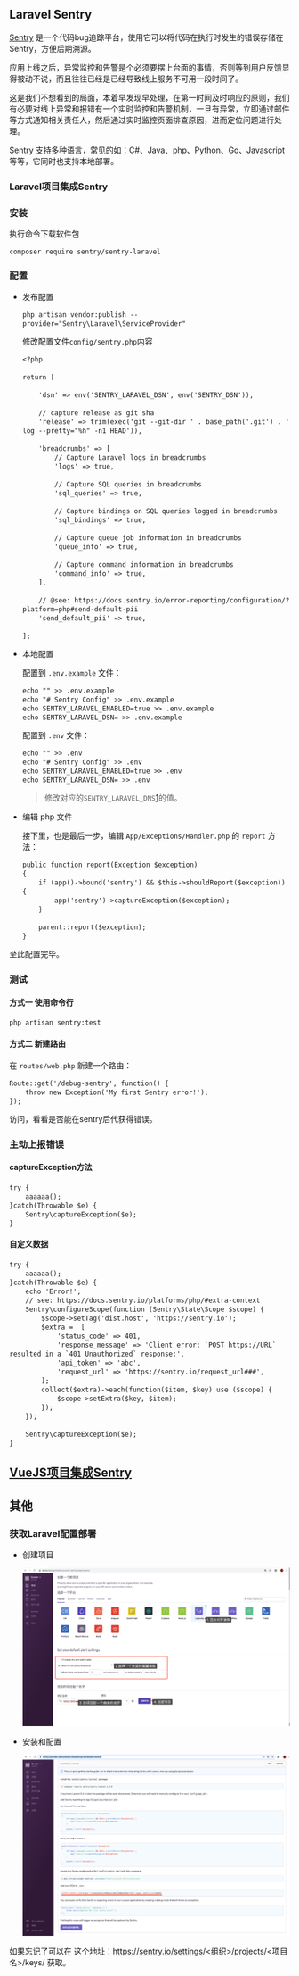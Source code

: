 ## Laravel Sentry

[Sentry](https://sentry.io/) 是一个代码bug追踪平台，使用它可以将代码在执行时发生的错误存储在Sentry，方便后期溯源。

应用上线之后，异常监控和告警是个必须要摆上台面的事情，否则等到用户反馈显得被动不说，而且往往已经是已经导致线上服务不可用一段时间了。

这是我们不想看到的局面，本着早发现早处理，在第一时间及时响应的原则，我们有必要对线上异常和报错有一个实时监控和告警机制，一旦有异常，立即通过邮件等方式通知相关责任人，然后通过实时监控页面排查原因，进而定位问题进行处理。

Sentry 支持多种语言，常见的如：C#、Java、php、Python、Go、Javascript等等，它同时也支持本地部署。

### Laravel项目集成Sentry

### 安装

执行命令下载软件包

``` 
composer require sentry/sentry-laravel
```

### 配置

- 发布配置

    ```
    php artisan vendor:publish --provider="Sentry\Laravel\ServiceProvider"
    ```
    
    修改配置文件`config/sentry.php`内容
    ```
    <?php

    return [

        'dsn' => env('SENTRY_LARAVEL_DSN', env('SENTRY_DSN')),

        // capture release as git sha
        'release' => trim(exec('git --git-dir ' . base_path('.git') . ' log --pretty="%h" -n1 HEAD')),

        'breadcrumbs' => [
            // Capture Laravel logs in breadcrumbs
            'logs' => true,

            // Capture SQL queries in breadcrumbs
            'sql_queries' => true,

            // Capture bindings on SQL queries logged in breadcrumbs
            'sql_bindings' => true,

            // Capture queue job information in breadcrumbs
            'queue_info' => true,

            // Capture command information in breadcrumbs
            'command_info' => true,
        ],

        // @see: https://docs.sentry.io/error-reporting/configuration/?platform=php#send-default-pii
        'send_default_pii' => true,

    ];
    ```

- 本地配置

    配置到 `.env.example` 文件：

    ```
    echo "" >> .env.example                                     
    echo "# Sentry Config" >> .env.example
    echo SENTRY_LARAVEL_ENABLED=true >> .env.example
    echo SENTRY_LARAVEL_DSN= >> .env.example
    ```
    配置到 `.env` 文件：

    ```
    echo "" >> .env                                     
    echo "# Sentry Config" >> .env
    echo SENTRY_LARAVEL_ENABLED=true >> .env
    echo SENTRY_LARAVEL_DSN= >> .env
    ```             

    > 修改对应的`SENTRY_LARAVEL_DNS`[1](#获取Laravel配置部署)的值。


- 编辑 php 文件

    接下里，也是最后一步，编辑 `App/Exceptions/Handler.php` 的 `report` 方法：

    ``` 
    public function report(Exception $exception)
    {
        if (app()->bound('sentry') && $this->shouldReport($exception)) {
            app('sentry')->captureException($exception);
        }

        parent::report($exception);
    }
    ```

至此配置完毕。

### 测试

#### 方式一 使用命令行
```
php artisan sentry:test
```

#### 方式二 新建路由
在 `routes/web.php` 新建一个路由： 
```
Route::get('/debug-sentry', function() {
    throw new Exception('My first Sentry error!');
});
```
访问，看看是否能在sentry后代获得错误。


### 主动上报错误

#### captureException方法

```
try {
    aaaaaa();
}catch(Throwable $e) {
    Sentry\captureException($e);
}
```

#### 自定义数据

```
try {
    aaaaaa();
}catch(Throwable $e) {
    echo 'Error!';
    // see: https://docs.sentry.io/platforms/php/#extra-context
    Sentry\configureScope(function (Sentry\State\Scope $scope) {
        $scope->setTag('dist.host', 'https://sentry.io');
        $extra =  [
            'status_code' => 401,
            'response_message' => 'Client error: `POST https://URL` resulted in a `401 Unauthorized` response:',
            'api_token' => 'abc',
            'request_url' => 'https://sentry.io/request_url###',
        ];
        collect($extra)->each(function($item, $key) use ($scope) {
            $scope->setExtra($key, $item);
        });
    });

    Sentry\captureException($e);
}
```




## [VueJS项目集成Sentry](/README_VueJS.md)

## 其他

### 获取Laravel配置部署

- 创建项目

  ![](/resources/images/create-project.png)

- 安装和配置

  ![](/resources/images/install-and-configuration.png)

如果忘记了可以在 这个地址：https://sentry.io/settings/<组织>/projects/<项目名>/keys/ 获取。
